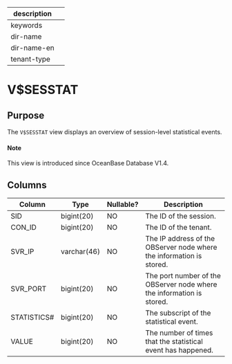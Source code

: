 |description||
|---|---|
|keywords||
|dir-name||
|dir-name-en||
|tenant-type||

# V$SESSTAT

## Purpose

The `V$SESSTAT` view displays an overview of session-level statistical events.

<main id="notice" type='explain'>
  <h4>Note</h4>
  <p>This view is introduced since OceanBase Database V1.4. </p>
</main>

## Columns

| **Column** | **Type** | **Nullable?** | **Description** |
| --- | --- | --- | --- |
| SID | bigint(20) | NO | The ID of the session. |
| CON_ID | bigint(20) | NO | The ID of the tenant. |
| SVR_IP | varchar(46) | NO | The IP address of the OBServer node where the information is stored. |
| SVR_PORT | bigint(20) | NO | The port number of the OBServer node where the information is stored. |
| STATISTICS# | bigint(20) | NO | The subscript of the statistical event. |
| VALUE | bigint(20) | NO | The number of times that the statistical event has happened. |
